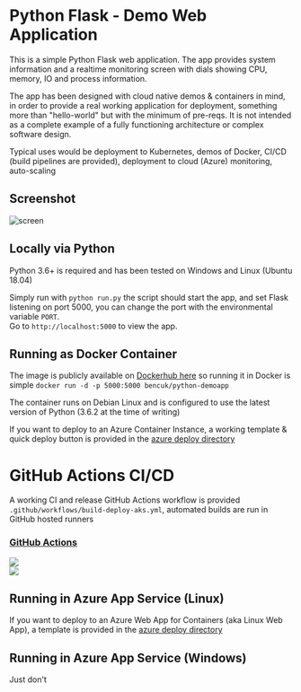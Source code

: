 # Python Flask - Demo Web Application
This is a simple Python Flask web application. The app provides system information and a realtime monitoring screen with dials showing CPU, memory, IO and process information.

The app has been designed with cloud native demos & containers in mind, in order to provide a real working application for deployment, something more than "hello-world" but with the minimum of pre-reqs. It is not intended as a complete example of a fully functioning architecture or complex software design.

Typical uses would be deployment to Kubernetes, demos of Docker, CI/CD (build pipelines are provided), deployment to cloud (Azure) monitoring, auto-scaling

## Screenshot
![screen](https://user-images.githubusercontent.com/14982936/30533171-db17fccc-9c4f-11e7-8862-eb8c148fedea.png)

## Locally via Python
Python 3.6+ is required and has been tested on Windows and Linux (Ubuntu 18.04)

Simply run with `python run.py` the script should start the app, and set Flask listening on port 5000, you can change the port with the environmental variable `PORT`.  
Go to `http://localhost:5000` to view the app.  

## Running as Docker Container
The image is publicly available on [Dockerhub here](https://hub.docker.com/r/bencuk/python-demoapp/) so running it in Docker is simple `docker run -d -p 5000:5000 bencuk/python-demoapp`

The container runs on Debian Linux and is configured to use the latest version of Python (3.6.2 at the time of writing)

If you want to deploy to an Azure Container Instance, a working template & quick deploy button is provided in the [azure deploy directory](azure-deploy/)


# GitHub Actions CI/CD 
A working CI and release GitHub Actions workflow is provided `.github/workflows/build-deploy-aks.yml`, automated builds are run in GitHub hosted runners

### [GitHub Actions](https://github.com/benc-uk/python-demoapp/actions)

![](https://img.shields.io/github/workflow/status/benc-uk/python-demoapp/Build%20%26%20Deploy%20AKS)  
![](https://img.shields.io/github/last-commit/benc-uk/python-demoapp)  


## Running in Azure App Service (Linux)

If you want to deploy to an Azure Web App for Containers (aka Linux Web App), a template is provided in the [azure deploy directory](azure-deploy/)

## Running in Azure App Service (Windows)
Just don't
